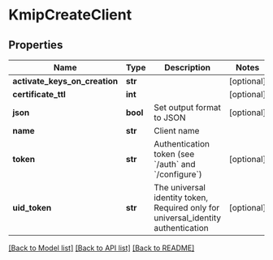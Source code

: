 # KmipCreateClient

## Properties
Name | Type | Description | Notes
------------ | ------------- | ------------- | -------------
**activate_keys_on_creation** | **str** |  | [optional] 
**certificate_ttl** | **int** |  | [optional] 
**json** | **bool** | Set output format to JSON | [optional] 
**name** | **str** | Client name | 
**token** | **str** | Authentication token (see &#x60;/auth&#x60; and &#x60;/configure&#x60;) | [optional] 
**uid_token** | **str** | The universal identity token, Required only for universal_identity authentication | [optional] 

[[Back to Model list]](../README.md#documentation-for-models) [[Back to API list]](../README.md#documentation-for-api-endpoints) [[Back to README]](../README.md)


